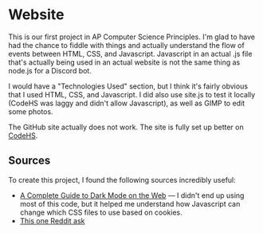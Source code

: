 # Website
This is our first project in AP Computer Science Principles. I'm glad to have had the chance to fiddle with things and actually understand the flow of events between HTML, CSS, and Javascript. Javascript in an actual .js file that's actually being used in an actual website is not the same thing as node.js for a Discord bot. 

I would have a "Technologies Used" section, but I think it's fairly obvious that I used HTML, CSS, and Javascript. I did also use site.js to test it locally (CodeHS was laggy and didn't allow Javascript), as well as GIMP to edit some photos. 

The GitHub site actually does not work. The site is fully set up better on [CodeHS](http://radishhh.codehs.me/). 

## Sources
To create this project, I found the following sources incredibly useful:
* [A Complete Guide to Dark Mode on the Web](https://css-tricks.com/a-complete-guide-to-dark-mode-on-the-web/) — I didn't end up using most of this code, but it helped me understand how Javascript can change which CSS files to use based on cookies. 
* [This one Reddit ask](https://www.reddit.com/r/GIMP/comments/i89yej/how_do_you_create_a_blur_gradienttapering_blur/) 
